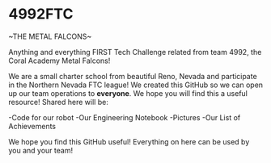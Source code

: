 # 4992FTC

~THE METAL FALCONS~

Anything and everything FIRST Tech Challenge related from team 4992, the Coral Academy Metal Falcons!

We are a small charter school from beautiful Reno, Nevada and participate in the Northern Nevada FTC league! We created this GitHub so we can open up our team operations to __everyone__. We hope you will find this a useful resource! Shared here will be:

-Code for our robot
-Our Engineering Notebook
-Pictures
-Our List of Achievements

We hope you find this GitHub useful! Everything on here can be used by you and your team!
